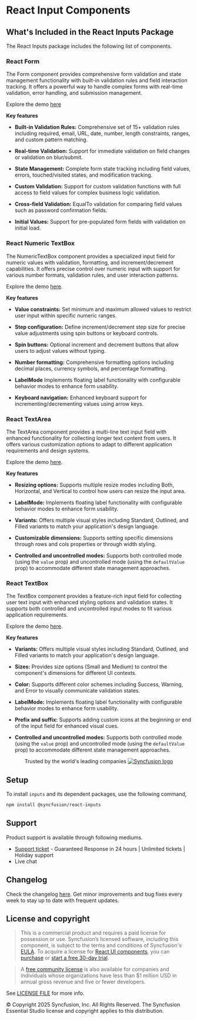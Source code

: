 # React Input Components

## What's Included in the React Inputs Package

The React Inputs package includes the following list of components.

### React Form

The Form component provides comprehensive form validation and state management functionality with built-in validation rules and field interaction tracking. It offers a powerful way to handle complex forms with real-time validation, error handling, and submission management.

Explore the demo <a href="https://react.syncfusion.com/form" target="_blank" rel="noopener noreferrer">here</a>

**Key features**

- **Built-in Validation Rules:** Comprehensive set of 15+ validation rules including required, email, URL, date, number, length constraints, ranges, and custom pattern matching.

- **Real-time Validation:** Support for immediate validation on field changes or validation on blur/submit.

- **State Management:** Complete form state tracking including field values, errors, touched/visited states, and modification tracking.

- **Custom Validation:** Support for custom validation functions with full access to field values for complex business logic validation.

- **Cross-field Validation:** EqualTo validation for comparing field values such as password confirmation fields.

- **Initial Values:** Support for pre-populated form fields with validation on initial load.

### React Numeric TextBox

The NumericTextBox component provides a specialized input field for numeric values with validation, formatting, and increment/decrement capabilities. It offers precise control over numeric input with support for various number formats, validation rules, and user interaction patterns.

Explore the demo [here](https://react.syncfusion.com/numeric-textbox).

**Key features**

- **Value constraints:** Set minimum and maximum allowed values to restrict user input within specific numeric ranges.

- **Step configuration:** Define increment/decrement step size for precise value adjustments using spin buttons or keyboard controls.

- **Spin buttons:** Optional increment and decrement buttons that allow users to adjust values without typing.

- **Number formatting:** Comprehensive formatting options including decimal places, currency symbols, and percentage formatting.
 
- **LabelMode** Implements floating label functionality with configurable behavior modes to enhance form usability.

- **Keyboard navigation:** Enhanced keyboard support for incrementing/decrementing values using arrow keys.

### React TextArea

The TextArea component provides a multi-line text input field with enhanced functionality for collecting longer text content from users. It offers various customization options to adapt to different application requirements and design systems.

Explore the demo [here](https://react.syncfusion.com/textarea).

**Key features**

- **Resizing options:** Supports multiple resize modes including Both, Horizontal, and Vertical to control how users can resize the input area.

- **LabelMode:** Implements floating label functionality with configurable behavior modes to enhance form usability.

- **Variants:** Offers multiple visual styles including Standard, Outlined, and Filled variants to match your application's design language.

- **Customizable dimensions:** Supports setting specific dimensions through rows and cols properties or through width styling.

- **Controlled and uncontrolled modes:** Supports both controlled mode (using the `value` prop) and uncontrolled mode (using the `defaultValue` prop) to accommodate different state management approaches.

### React TextBox

The TextBox component provides a feature-rich input field for collecting user text input with enhanced styling options and validation states. It supports both controlled and uncontrolled input modes to fit various application requirements.

Explore the demo [here](https://react.syncfusion.com/textbox).

**Key features**

- **Variants:** Offers multiple visual styles including Standard, Outlined, and Filled variants to match your application's design language.

- **Sizes:** Provides size options (Small and Medium) to control the component's dimensions for different UI contexts.

- **Color:** Supports different color schemes including Success, Warning, and Error to visually communicate validation states.

- **LabelMode:** Implements floating label functionality with configurable behavior modes to enhance form usability.

- **Prefix and suffix:** Supports adding custom icons at the beginning or end of the input field for enhanced visual cues.

- **Controlled and uncontrolled modes:** Supports both controlled mode (using the `value` prop) and uncontrolled mode (using the `defaultValue` prop) to accommodate different state management approaches.

<p align="center">
Trusted by the world's leading companies
  <a href="https://www.syncfusion.com/">
    <img src="https://raw.githubusercontent.com/SyncfusionExamples/nuget-img/master/syncfusion/syncfusion-trusted-companies.webp" alt="Syncfusion logo">
  </a>
</p>

## Setup

To install `inputs` and its dependent packages, use the following command,

```sh
npm install @syncfusion/react-inputs
```

## Support

Product support is available through following mediums.

* [Support ticket](https://support.syncfusion.com/support/tickets/create) - Guaranteed Response in 24 hours | Unlimited tickets | Holiday support
* Live chat

## Changelog

Check the changelog [here](https://github.com/syncfusion/react-ui-components/blob/master/components/inputs/CHANGELOG.md). Get minor improvements and bug fixes every week to stay up to date with frequent updates.

## License and copyright

> This is a commercial product and requires a paid license for possession or use. Syncfusion’s licensed software, including this component, is subject to the terms and conditions of Syncfusion's [EULA](https://www.syncfusion.com/eula/es/). To acquire a license for [React UI components](https://www.syncfusion.com/react-components), you can [purchase](https://www.syncfusion.com/sales/products) or [start a free 30-day trial](https://www.syncfusion.com/account/manage-trials/start-trials).

> A [free community license](https://www.syncfusion.com/products/communitylicense) is also available for companies and individuals whose organizations have less than $1 million USD in annual gross revenue and five or fewer developers.

See [LICENSE FILE](https://github.com/syncfusion/react-ui-components/blob/master/license?utm_source=npm&utm_campaign=notification) for more info.

&copy; Copyright 2025 Syncfusion, Inc. All Rights Reserved. The Syncfusion Essential Studio license and copyright applies to this distribution.

